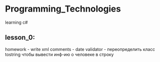 # Programming_Technologies
learning c#
## lesson_0:
  homework - write xml comments
           - date validator
           - переопределить класс tostring чтобы вывести инф-ию о человеке в строку
